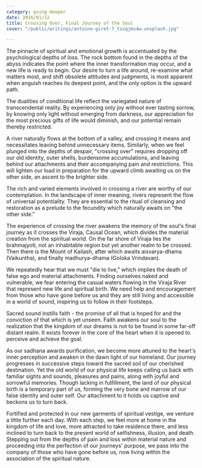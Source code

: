 ```yaml
---
category: going-deeper
date: 2016/01/12
title: Crossing Over, Final Journey of the Soul
cover: "/public/writings/antoine-giret-7_tszqjms4w-unsplash.jpg"

---
```

The pinnacle of spiritual and emotional growth is accentuated by the psychological depths of loss. The rock bottom found in the depths of the abyss indicates the point where the inner transformation may occur, and a new life is ready to begin. Our desire to turn a life around, re-examine what matters most, and shift obsolete attitudes and judgments, is most apparent when anguish reaches its deepest point, and the only option is the upward path.

The dualities of conditional life reflect the variegated nature of transcendental reality. By experiencing only joy without ever tasting sorrow, by knowing only light without emerging from darkness, our appreciation for the most precious gifts of life would diminish, and our potential remain thereby restricted. 

A river naturally flows at the bottom of a valley, and crossing it means and necessitates leaving behind unnecessary items. Similarly, when we feel plunged into the depths of despair, "crossing over" requires dropping off our old identity, outer shells, burdensome accumulations, and leaving behind our attachments and their accompanying pain and restrictions. This will lighten our load in preparation for the upward climb awaiting us on the other side, an ascent to the brighter side.  

The rich and varied elements involved in crossing a river are worthy of our contemplation. In the landscape of inner meaning, rivers represent the flow of universal potentiality. They are essential to the ritual of cleansing and restoration as a prelude to the fecundity which naturally awaits on "the other side."

The experience of crossing the river awakens the memory of the soul's final journey as it crosses the Viraja, Causal Ocean, which divides the material creation from the spiritual world. On the far shore of Viraja lies the brahmajyoti, not an inhabitable region but yet another realm to be crossed. Then there is the Mount of Kailash, after which awaits aisvarya-dhama (Vaikuntha), and finally madhurya-dhama (Goloka Vrindavan).

 We repeatedly hear that we must "die to live," which implies the death of false ego and material attachments. Finding ourselves naked and vulnerable, we fear entering the casual waters flowing in the Viraja River that represent new life and spiritual birth. We need help and encouragement from those who have gone before us and they are still living and accessible in a world of sound, inspiring us to follow in their footsteps.

Sacred sound instills faith - the promise of all that is hoped for and the conviction of that which is yet unseen. Faith awakens our soul to the realization that the kingdom of our dreams is not to be found in some far-off distant realm. It exists forever in the core of the heart when it is opened to perceive and achieve the goal. 

As our sadhana awards purification, we become more attuned to the heart's inner perception and awaken in the dawn light of our homeland. Our journey progresses in successive steps toward the sacred soil of our cherished destination. Yet the old world of our physical life keeps calling us back with familiar sights and sounds, pleasures and pains, along with joyful and sorrowful memories. Though lacking in fulfillment, the land of our physical birth is a temporary part of us, forming the very bone and marrow of our false identity and outer self. Our attachment to it holds us captive and beckons us to turn back.

Fortified and protected in our new garments of spiritual vestige, we venture a little further each day. With each step, we feel more at home in the kingdom of life and love, more attracted to take residence there, and less inclined to turn back to the present world of selfishness, illusion, and death. Stepping out from the depths of pain and loss within material nature and proceeding into the perfection of our journeys' purpose, we pass into the company of those who have gone before us, now living within the association of the spiritual nature.